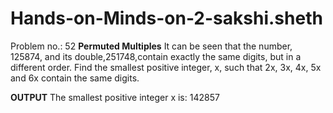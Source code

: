 # Hands-on-Minds-on-2-sakshi.sheth
Problem no.: 52
**Permuted Multiples**
It can be seen that the number, 125874, and its double,251748,contain exactly the same digits, but in a different order.
Find the smallest positive integer, x, such that 2x, 3x, 4x, 5x and 6x contain the same digits.

**OUTPUT**
The smallest positive integer x is: 142857
